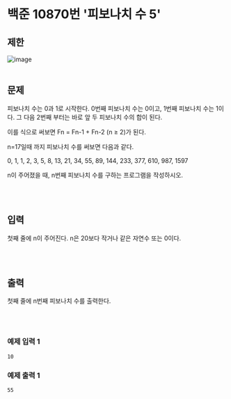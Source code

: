 # 백준 10870번 '피보나치 수 5'

## 제한
![image](https://user-images.githubusercontent.com/82142527/209046330-ab1ee8d8-f35e-4ecf-bc2b-c8aaae6c2bab.png)  
<br>
## 문제
피보나치 수는 0과 1로 시작한다. 0번째 피보나치 수는 0이고, 1번째 피보나치 수는 1이다. 그 다음 2번째 부터는 바로 앞 두 피보나치 수의 합이 된다.

이를 식으로 써보면 Fn = Fn-1 + Fn-2 (n ≥ 2)가 된다.

n=17일때 까지 피보나치 수를 써보면 다음과 같다.

0, 1, 1, 2, 3, 5, 8, 13, 21, 34, 55, 89, 144, 233, 377, 610, 987, 1597

n이 주어졌을 때, n번째 피보나치 수를 구하는 프로그램을 작성하시오.

<br><br>

## 입력
첫째 줄에 n이 주어진다. n은 20보다 작거나 같은 자연수 또는 0이다.

<br><br>

## 출력
첫째 줄에 n번째 피보나치 수를 출력한다.

<br><br>
### 예제 입력 1
```
10
```
### 예제 출력 1
```
55
```